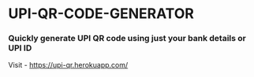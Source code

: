 # UPI-QR-CODE-GENERATOR

### Quickly generate UPI QR code using just your bank details or UPI ID
Visit - https://upi-qr.herokuapp.com/
